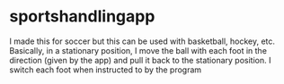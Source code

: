 # sportshandlingapp
I made this for soccer but this can be used with basketball, hockey, etc. Basically, in a stationary position, I move the ball with each foot in the direction (given by the app) and pull it back to the stationary position. I switch each foot when instructed to by the program

